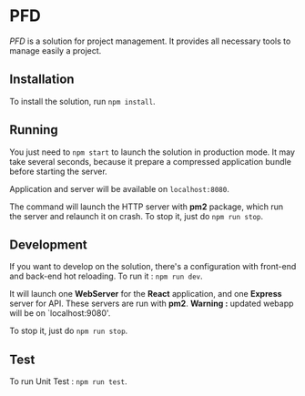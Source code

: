# PFD

_PFD_ is a solution for project management. It provides all necessary tools to manage easily a project.

## Installation

To install the solution, run `npm install`.

## Running

You just need to `npm start` to launch the solution in production mode.
It may take several seconds, because it prepare a compressed application bundle before starting the server.

Application and server will be available on `localhost:8080`.

The command will launch the HTTP server with **pm2** package, which run the server and relaunch it on crash.
To stop it, just do `npm run stop`.

## Development

If you want to develop on the solution, there's a configuration with front-end and back-end hot reloading.
To run it : `npm run dev`.

It will launch one **WebServer** for the **React** application, and one **Express** server for API.
These servers are run with **pm2**.
**Warning :** updated webapp will be on `localhost:9080'.

To stop it, just do `npm run stop`.

## Test

To run Unit Test : `npm run test`.